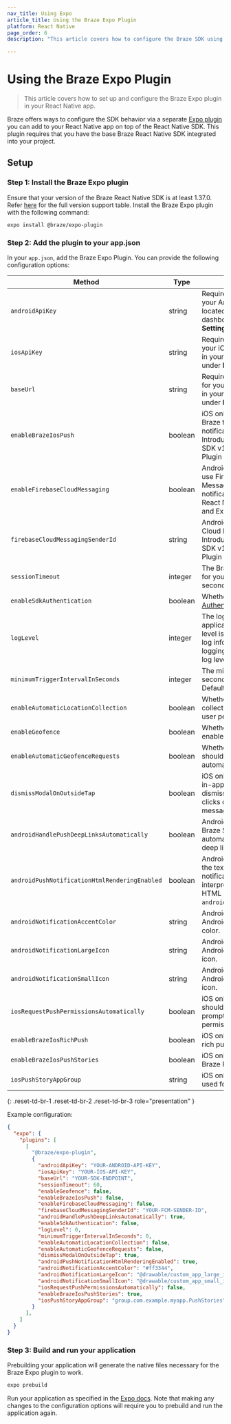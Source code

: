 ```yaml
---
nav_title: Using Expo
article_title: Using the Braze Expo Plugin
platform: React Native
page_order: 6
description: "This article covers how to configure the Braze SDK using the Expo plugin."

---
```


# Using the Braze Expo Plugin

> This article covers how to set up and configure the Braze Expo plugin in your React Native app.

Braze offers ways to configure the SDK behavior via a separate [Expo plugin](https://github.com/braze-inc/braze-expo-plugin) you can add to your React Native app on top of the React Native SDK. This plugin requires that you have the base Braze React Native SDK integrated into your project.

## Setup

### Step 1: Install the Braze Expo plugin

Ensure that your version of the Braze React Native SDK is at least 1.37.0. Refer [here](https://github.com/braze-inc/braze-expo-plugin?tab=readme-ov-file#version-support) for the full version support table. Install the Braze Expo plugin with the following command:

```bash
expo install @braze/expo-plugin
```

### Step 2: Add the plugin to your app.json

In your `app.json`, add the Braze Expo Plugin. You can provide the following configuration options:

| Method                                        | Type    | Description                                                                                                                                              |
| --------------------------------------------- | ------- | -------------------------------------------------------------------------------------------------------------------------------------------------------- |
| `androidApiKey`                               | string  | Required. The [API key]({{site.baseurl}}/api/identifier_types/) for your Android application, located in your Braze dashboard under **Manage Settings**. |
| `iosApiKey`                                   | string  | Required. The [API key]({{site.baseurl}}/api/identifier_types/) for your iOS application, located in your Braze dashboard under **Manage Settings**.     |
| `baseUrl`                                     | string  | Required. The [SDK endpoint]({{site.baseurl}}/api/basics/#endpoints) for your application, located in your Braze dashboard under **Manage Settings**.    |
| `enableBrazeIosPush`                          | boolean | iOS only. Whether to use Braze to handle push notifications on iOS. Introduced in React Native SDK v1.38.0 and Expo Plugin v0.4.0.                       |
| `enableFirebaseCloudMessaging`                | boolean | Android only. Whether to use Firebase Cloud Messaging for push notifications. Introduced in React Native SDK v1.38.0 and Expo Plugin v0.4.0.             |
| `firebaseCloudMessagingSenderId`              | string  | Android only. Your Firebase Cloud Messaging sender ID. Introduced in React Native SDK v1.38.0 and Expo Plugin v0.4.0.                                    |
| `sessionTimeout`                              | integer | The Braze session timeout for your application in seconds.                                                                                               |
| `enableSdkAuthentication`                     | boolean | Whether to enable the [SDK Authentication](https://www.braze.com/docs/developer_guide/platform_wide/sdk_authentication#sdk-authentication) feature.      |
| `logLevel`                                    | integer | The log level for your application. The default log level is 8 and will minimally log info. To enable verbose logging for debugging, use log level 0.    |
| `minimumTriggerIntervalInSeconds`             | integer | The minimum time interval in seconds between triggers. Defaults to 30 seconds.                                                                           |
| `enableAutomaticLocationCollection`           | boolean | Whether automatic location collection is enabled (if the user permits).                                                                                  |
| `enableGeofence`                              | boolean | Whether geofences are enabled.                                                                                                                           |
| `enableAutomaticGeofenceRequests`             | boolean | Whether geofence requests should be made automatically.                                                                                                  |
| `dismissModalOnOutsideTap`                    | boolean | iOS only. Whether a modal in-app message will be dismissed when the user clicks outside of the in-app message.                                           |
| `androidHandlePushDeepLinksAutomatically`     | boolean | Android only. Whether the Braze SDK should automatically handle push deep links.                                                                         |
| `androidPushNotificationHtmlRenderingEnabled` | boolean | Android only. Sets whether the text content in a push notification should be interpreted and rendered as HTML using `android.text.Html.fromHtml`.        |
| `androidNotificationAccentColor`              | string  | Android only. Sets the Android notification accent color.                                                                                                |
| `androidNotificationLargeIcon`                | string  | Android only. Sets the Android notification large icon.                                                                                                  |
| `androidNotificationSmallIcon`                | string  | Android only. Sets the Android notification small icon.                                                                                                  |
| `iosRequestPushPermissionsAutomatically`      | boolean | iOS only. Whether the user should automatically be prompted for push permissions on app launch.                                                          |
| `enableBrazeIosRichPush`                      | boolean | iOS only. Whether to enable rich push features for iOS.                                                                                                  |
| `enableBrazeIosPushStories`                   | boolean | iOS only. Whether to enable Braze Push Stories for iOS.                                                                                                  |
| `iosPushStoryAppGroup`                        | string  | iOS only. The app group used for iOS Push Stories.                                                                                                       |
{: .reset-td-br-1 .reset-td-br-2 .reset-td-br-3 role="presentation" }

Example configuration:

```json
{
  "expo": {
    "plugins": [
      [
        "@braze/expo-plugin",
        {
          "androidApiKey": "YOUR-ANDROID-API-KEY",
          "iosApiKey": "YOUR-IOS-API-KEY",
          "baseUrl": "YOUR-SDK-ENDPOINT",
          "sessionTimeout": 60,
          "enableGeofence": false,
          "enableBrazeIosPush": false,
          "enableFirebaseCloudMessaging": false,
          "firebaseCloudMessagingSenderId": "YOUR-FCM-SENDER-ID",
          "androidHandlePushDeepLinksAutomatically": true,
          "enableSdkAuthentication": false,
          "logLevel": 0,
          "minimumTriggerIntervalInSeconds": 0,
          "enableAutomaticLocationCollection": false,
          "enableAutomaticGeofenceRequests": false,
          "dismissModalOnOutsideTap": true,
          "androidPushNotificationHtmlRenderingEnabled": true,
          "androidNotificationAccentColor": "#ff3344",
          "androidNotificationLargeIcon": "@drawable/custom_app_large_icon",
          "androidNotificationSmallIcon": "@drawable/custom_app_small_icon",
          "iosRequestPushPermissionsAutomatically": false,
          "enableBrazeIosPushStories": true,
          "iosPushStoryAppGroup": "group.com.example.myapp.PushStories"
        }
      ],
    ]
  }
}
```

### Step 3: Build and run your application

Prebuilding your application will generate the native files necessary for the Braze Expo plugin to work.

```bash
expo prebuild
```

Run your application as specified in the [Expo docs](https://docs.expo.dev/workflow/customizing/). Note that making any changes to the configuration options will require you to prebuild and run the application again.
